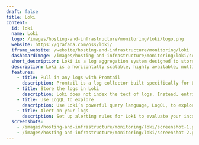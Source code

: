 ```yaml
---
draft: false
title: Loki
content:
  id: loki
  name: Loki
  logo: /images/hosting-and-infrastructure/monitoring/loki/logo.png
  website: https://grafana.com/oss/loki/
  iframe_website: /website/hosting-and-infrastructure/monitoring/loki
  dashboardImage: /images/hosting-and-infrastructure/monitoring/loki/screenshot-1.png
  short_description: Loki is a log aggregation system designed to store and query logs from all your applications and infrastructure.
  description: Loki is a horizontally scalable, highly available, multi-tenant log aggregation system inspired by Prometheus. It is designed to be very cost-effective and easy to operate. It does not index the contents of the logs, but rather a set of labels for each log stream.
  features:
    - title: Pull in any logs with Promtail
      description: Promtail is a log collector built specifically for Loki. It uses the same service discovery as Prometheus and includes analogous features for labeling, transforming, and filtering logs before ingestion into Loki.
    - title: Store the logs in Loki
      description: Loki does not index the text of logs. Instead, entries are grouped into streams and indexed with labels. Not only does this reduce costs, but it also means log lines are available to query within milliseconds of being received by Loki.
    - title: Use LogQL to explore
      description: Use Loki’s powerful query language, LogQL, to explore your logs. Run LogQL queries directly within Grafana to visualize your logs alongside other data sources, or with LogCLI, for those who prefer a command-line experience.
    - title: Alert on your logs
      description: Set up alerting rules for Loki to evaluate your incoming log data. Configure Loki to send the resulting alerts to a Prometheus Alert manager so they can then get routed to the right team.
  screenshots:
    - /images/hosting-and-infrastructure/monitoring/loki/screenshot-1.png
    - /images/hosting-and-infrastructure/monitoring/loki/screenshot-2.png
---
```

